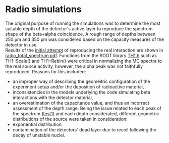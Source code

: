 # Radio simulations
The original purpose of running the simulations was to determine the most suitable depth of the detector's active layer to reproduce the spectrum shape of the beta+alpha coincidence. A rough range of depths between 250 &mu;m and 350 &mu;m was considered based on the capacity measures of the detector in use.\
Results of the [initial attempt](Radio_source/Radio_simulations/Graphs/hist_radio_total.cpp) of reproducing the real interaction are shown in [radio_total_spectrum.pdf](Radio_source/Radio_simulations/Graphs/radio_total_spectrum.pdf). Functions from the ROOT library [TH1.h](https://root.cern.ch/doc/master/classTH1.html) such as TH1::Scale() and TH1::Rebin() were critical in normalizing the MC spectra to the real source activity, however, the alpha peak was not faithfully reproduced. Reasons for this included: 
- an improper way of describing the geomeitric configuration of the experiment setup and/or the deposition of radioactive material,
- inconsistencies in the models underlying the code simulating beta interactions with the detector material,
- an overestimation of the capacitance value, and thus an incorrect assessment of the depth range.
Being the issue related to each peak of the spectrum ([test1](Radio_source/Radio_simulations/Graphs/peak_at_6288keV.pdf)) and each depth considerated, different geometric distributions of the source were taken in consideration:
- exponential distribution
- contamination of the detectors' dead layer due to recoil following the decay of unstable nuclei.
